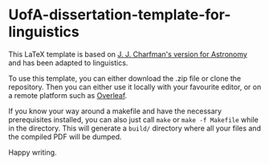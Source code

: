 # UofA-dissertation-template-for-linguistics
This LaTeX template is based on [J. J. Charfman's version for Astronomy](https://da.overleaf.com/latex/templates/university-of-arizona-astronomy-thesis-template/tsfqcgnfmjcx) and has been adapted to linguistics.

To use this template, you can either download the .zip file or clone the repository. Then you can either use it locally with your favourite editor, or on a remote platform such as [Overleaf](https://www.overleaf.com/).

If you know your way around a makefile and have the necessary prerequisites installed, you can also just call `make` or `make -f Makefile` while in the directory. This will generate a `build/` directory where all your files and the compiled PDF will be dumped.

Happy writing.
